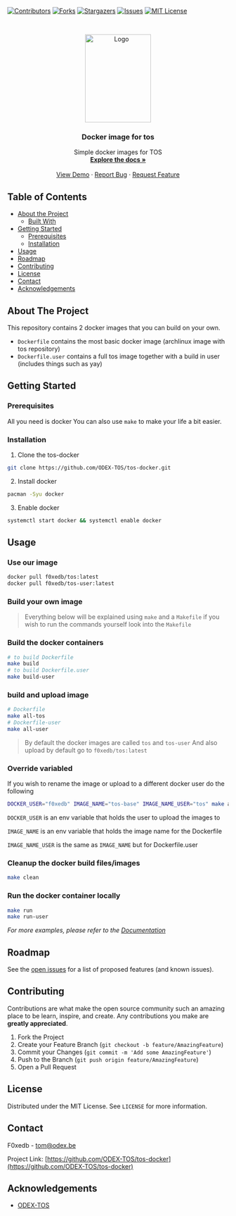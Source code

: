 [![Contributors][contributors-shield]][contributors-url]
[![Forks][forks-shield]][forks-url]
[![Stargazers][stars-shield]][stars-url]
[![Issues][issues-shield]][issues-url]
[![MIT License][license-shield]][license-url]

<!-- PROJECT LOGO -->
<br />
<p align="center">
  <a href="https://github.com/ODEX-TOS/tos-docker">
    <img src="https://tos.odex.be/images/logo.svg" alt="Logo" width="150" height="200">
  </a>

  <h3 align="center">Docker image for tos</h3>

  <p align="center">
    Simple docker images for TOS
    <br />
    <a href="https://github.com/ODEX-TOS/tos-docker"><strong>Explore the docs »</strong></a>
    <br />
    <br />
    <a href="https://github.com/ODEX-TOS/tos-docker">View Demo</a>
    ·
    <a href="https://github.com/ODEX-TOS/tos-docker/issues">Report Bug</a>
    ·
    <a href="https://github.com/ODEX-TOS/tos-docker/issues">Request Feature</a>
  </p>
</p>

<!-- TABLE OF CONTENTS -->

## Table of Contents

- [About the Project](#about-the-project)
  - [Built With](#built-with)
- [Getting Started](#getting-started)
  - [Prerequisites](#prerequisites)
  - [Installation](#installation)
- [Usage](#usage)
- [Roadmap](#roadmap)
- [Contributing](#contributing)
- [License](#license)
- [Contact](#contact)
- [Acknowledgements](#acknowledgements)

<!-- ABOUT THE PROJECT -->

## About The Project

This repository contains 2 docker images that you can build on your own.

- `Dockerfile` contains the most basic docker image (archlinux image with tos repository)
- `Dockerfile.user` contains a full tos image together with a build in user (includes things such as yay)

<!-- GETTING STARTED -->

## Getting Started

### Prerequisites

All you need is docker
You can also use `make` to make your life a bit easier.

### Installation

1. Clone the tos-docker

```sh
git clone https://github.com/ODEX-TOS/tos-docker.git
```

2. Install docker

```sh
pacman -Syu docker
```

3. Enable docker

```sh
systemctl start docker && systemctl enable docker
```

<!-- USAGE EXAMPLES -->

## Usage

### Use our image

```sh
docker pull f0xedb/tos:latest
docker pull f0xedb/tos-user:latest
```

### Build your own image

> Everything below will be explained using `make` and a `Makefile` if you wish to run the commands yourself look into the `Makefile`

### Build the docker containers

```sh
# to build Dockerfile
make build
# to build Dockerfile.user
make build-user
```

### build and upload image

```sh
# Dockerfile
make all-tos
# Dockerfile-user
make all-user
```

> By default the docker images are called `tos` and `tos-user`
> And also upload by default go to `f0xedb/tos:latest`

### Override variabled

If you wish to rename the image or upload to a different docker user do the following

```sh
DOCKER_USER="f0xedb" IMAGE_NAME="tos-base" IMAGE_NAME_USER="tos" make all
```

`DOCKER_USER` is an env variable that holds the user to upload the images to

`IMAGE_NAME` is an env variable that holds the image name for the Dockerfile

`IMAGE_NAME_USER` is the same as `IMAGE_NAME` but for Dockerfile.user

### Cleanup the docker build files/images

```sh
make clean
```

### Run the docker container locally

```sh
make run
make run-user
```

_For more examples, please refer to the [Documentation](https://github.com/ODEX-TOS/tos-docker)_

<!-- ROADMAP -->

## Roadmap

See the [open issues](https://github.com/ODEX-TOS/tos-docker/issues) for a list of proposed features (and known issues).

<!-- CONTRIBUTING -->

## Contributing

Contributions are what make the open source community such an amazing place to be learn, inspire, and create. Any contributions you make are **greatly appreciated**.

1. Fork the Project
2. Create your Feature Branch (`git checkout -b feature/AmazingFeature`)
3. Commit your Changes (`git commit -m 'Add some AmazingFeature'`)
4. Push to the Branch (`git push origin feature/AmazingFeature`)
5. Open a Pull Request

<!-- LICENSE -->

## License

Distributed under the MIT License. See `LICENSE` for more information.

<!-- CONTACT -->

## Contact

F0xedb - tom@odex.be

Project Link: [https://github.com/ODEX-TOS/tos-docker](https://github.com/ODEX-TOS/tos-docker)

<!-- ACKNOWLEDGEMENTS -->

## Acknowledgements

- [ODEX-TOS](https://github.com/ODEX-TOS/tos-docker)

<!-- MARKDOWN LINKS & IMAGES -->
<!-- https://www.markdownguide.org/basic-syntax/#reference-style-links -->

[contributors-shield]: https://img.shields.io/github/contributors/ODEX-TOS/tos-docker.svg?style=flat-square
[contributors-url]: https://github.com/ODEX-TOS/tos-docker/graphs/contributors
[forks-shield]: https://img.shields.io/github/forks/ODEX-TOS/tos-docker.svg?style=flat-square
[forks-url]: https://github.com/ODEX-TOS/tos-docker/network/members
[stars-shield]: https://img.shields.io/github/stars/ODEX-TOS/tos-docker.svg?style=flat-square
[stars-url]: https://github.com/ODEX-TOS/tos-docker/stargazers
[issues-shield]: https://img.shields.io/github/issues/ODEX-TOS/tos-docker.svg?style=flat-square
[issues-url]: https://github.com/ODEX-TOS/tos-docker/issues
[license-shield]: https://img.shields.io/github/license/ODEX-TOS/tos-docker.svg?style=flat-square
[license-url]: https://github.com/ODEX-TOS/tos-docker/blob/master/LICENSE.txt
[product-screenshot]: https://tos.odex.be/images/logo.svg
